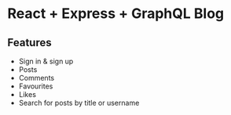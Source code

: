 # React + Express + GraphQL Blog

## Features

-   Sign in & sign up
-   Posts
-   Comments
-   Favourites
-   Likes
-   Search for posts by title or username
